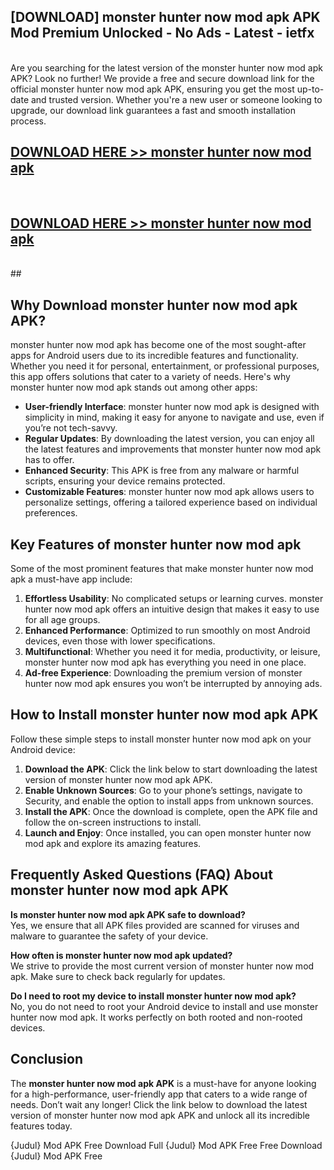 ## [DOWNLOAD] monster hunter now mod apk APK Mod  Premium Unlocked - No Ads - Latest - ietfx <br>
<br>
Are you searching for the latest version of the monster hunter now mod apk APK? Look no further! We provide a free and secure download link for the official monster hunter now mod apk APK, ensuring you get the most up-to-date and trusted version. Whether you're a new user or someone looking to upgrade, our download link guarantees a fast and smooth installation process.


## [DOWNLOAD HERE >> monster hunter now mod apk](http://leaked.freeplayer.one?title=monster_hunter_now_mod_apk&ref=06)
  <br>

## [DOWNLOAD HERE >> monster hunter now mod apk](http://leaked.freeplayer.one?title=monster_hunter_now_mod_apk&ref=06)
  <br>
  ##



## Why Download monster hunter now mod apk APK?

monster hunter now mod apk has become one of the most sought-after apps for Android users due to its incredible features and functionality. Whether you need it for personal, entertainment, or professional purposes, this app offers solutions that cater to a variety of needs. Here's why monster hunter now mod apk stands out among other apps:

- **User-friendly Interface**: monster hunter now mod apk is designed with simplicity in mind, making it easy for anyone to navigate and use, even if you’re not tech-savvy.
- **Regular Updates**: By downloading the latest version, you can enjoy all the latest features and improvements that monster hunter now mod apk has to offer.
- **Enhanced Security**: This APK is free from any malware or harmful scripts, ensuring your device remains protected.
- **Customizable Features**: monster hunter now mod apk allows users to personalize settings, offering a tailored experience based on individual preferences.

## Key Features of monster hunter now mod apk

Some of the most prominent features that make monster hunter now mod apk a must-have app include:

1. **Effortless Usability**: No complicated setups or learning curves. monster hunter now mod apk offers an intuitive design that makes it easy to use for all age groups.
2. **Enhanced Performance**: Optimized to run smoothly on most Android devices, even those with lower specifications.
3. **Multifunctional**: Whether you need it for media, productivity, or leisure, monster hunter now mod apk has everything you need in one place.
4. **Ad-free Experience**: Downloading the premium version of monster hunter now mod apk ensures you won’t be interrupted by annoying ads.

## How to Install monster hunter now mod apk APK

Follow these simple steps to install monster hunter now mod apk on your Android device:

1. **Download the APK**: Click the link below to start downloading the latest version of monster hunter now mod apk APK.
2. **Enable Unknown Sources**: Go to your phone’s settings, navigate to Security, and enable the option to install apps from unknown sources.
3. **Install the APK**: Once the download is complete, open the APK file and follow the on-screen instructions to install.
4. **Launch and Enjoy**: Once installed, you can open monster hunter now mod apk and explore its amazing features.

## Frequently Asked Questions (FAQ) About monster hunter now mod apk APK

**Is monster hunter now mod apk APK safe to download?**  
Yes, we ensure that all APK files provided are scanned for viruses and malware to guarantee the safety of your device.

**How often is monster hunter now mod apk updated?**  
We strive to provide the most current version of monster hunter now mod apk. Make sure to check back regularly for updates.

**Do I need to root my device to install monster hunter now mod apk?**  
No, you do not need to root your Android device to install and use monster hunter now mod apk. It works perfectly on both rooted and non-rooted devices.

## Conclusion

The **monster hunter now mod apk APK** is a must-have for anyone looking for a high-performance, user-friendly app that caters to a wide range of needs. Don’t wait any longer! Click the link below to download the latest version of monster hunter now mod apk APK and unlock all its incredible features today.

{Judul} Mod APK Free
Download Full {Judul} Mod APK Free
Free Download {Judul} Mod APK Free

